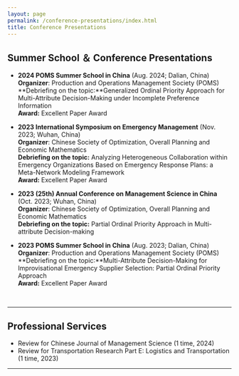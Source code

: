 ```yaml
---
layout: page
permalink: /conference-presentations/index.html
title: Conference Presentations
---
```



## Summer School ＆ Conference Presentations

- **2024 POMS Summer School in China** (Aug. 2024; Dalian, China) <br> **Organizer**: Production and Operations Management Society (POMS) <br>**Debriefing on the topic:**Generalized Ordinal Priority Approach for Multi-Attribute Decision-Making under Incomplete Preference Information <br> **Award:** Excellent Paper Award

- **2023 International Symposium on Emergency Management** (Nov. 2023; Wuhan, China) <br> **Organizer**: Chinese Society of Optimization, Overall Planning and Economic Mathematics <br>**Debriefing on the topic:** Analyzing Heterogeneous Collaboration within Emergency Organizations Based on Emergency Response Plans: a Meta-Network Modeling Framework<br> **Award:** Excellent Paper Award

- **2023 (25th) Annual Conference on Management Science in China** (Oct. 2023; Wuhan, China)<br> **Organizer**: Chinese Society of Optimization, Overall Planning and Economic Mathematics <br>**Debriefing on the topic:** Partial Ordinal Priority Approach in Multi-attribute Decision-making

- **2023 POMS Summer School in China** (Aug. 2023; Dalian, China) <br> **Organizer**: Production and Operations Management Society (POMS) <br>**Debriefing on the topic:**Multi-Attribute Decision-Making for Improvisational Emergency Supplier Selection: Partial Ordinal Priority Approach <br> **Award:** Excellent Paper Award
<br>

---

## Professional Services

- Review for Chinese Journal of Management Science (1 time, 2024)
- Review for Transportation Research Part E: Logistics and Transportation (1 time, 2023)

---
